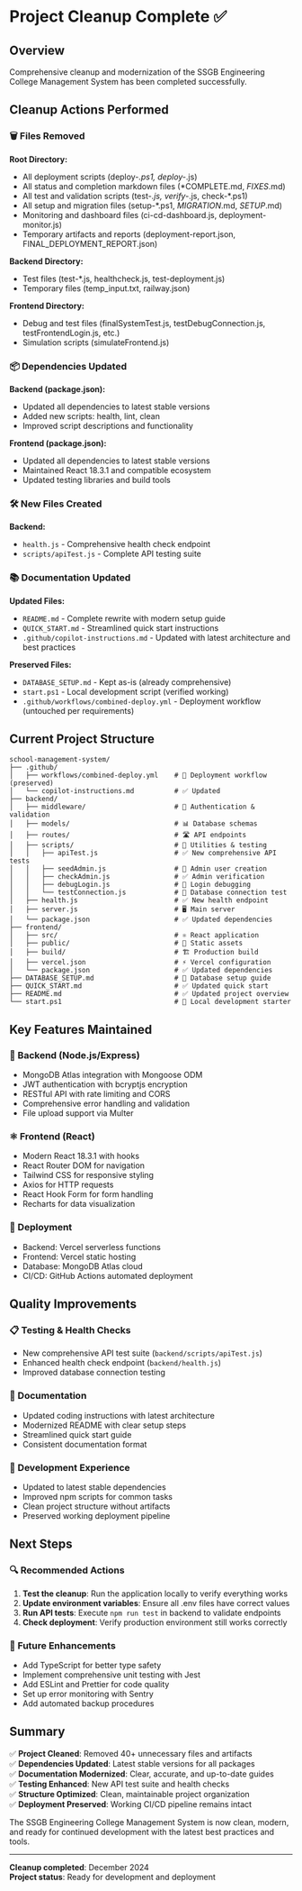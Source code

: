 # Project Cleanup Complete ✅

## Overview
Comprehensive cleanup and modernization of the SSGB Engineering College Management System has been completed successfully.

## Cleanup Actions Performed

### 🗑️ Files Removed
**Root Directory:**
- All deployment scripts (deploy-*.ps1, deploy-*.js)
- All status and completion markdown files (*COMPLETE.md, *FIXES*.md)
- All test and validation scripts (test-*.js, verify-*.js, check-*.ps1)
- All setup and migration files (setup-*.ps1, *MIGRATION*.md, *SETUP*.md)
- Monitoring and dashboard files (ci-cd-dashboard.js, deployment-monitor.js)
- Temporary artifacts and reports (deployment-report.json, FINAL_DEPLOYMENT_REPORT.json)

**Backend Directory:**
- Test files (test-*.js, healthcheck.js, test-deployment.js)
- Temporary files (temp_input.txt, railway.json)

**Frontend Directory:**
- Debug and test files (finalSystemTest.js, testDebugConnection.js, testFrontendLogin.js, etc.)
- Simulation scripts (simulateFrontend.js)

### 📦 Dependencies Updated
**Backend (package.json):**
- Updated all dependencies to latest stable versions
- Added new scripts: health, lint, clean
- Improved script descriptions and functionality

**Frontend (package.json):**
- Updated all dependencies to latest stable versions
- Maintained React 18.3.1 and compatible ecosystem
- Updated testing libraries and build tools

### 🛠️ New Files Created
**Backend:**
- `health.js` - Comprehensive health check endpoint
- `scripts/apiTest.js` - Complete API testing suite

### 📚 Documentation Updated
**Updated Files:**
- `README.md` - Complete rewrite with modern setup guide
- `QUICK_START.md` - Streamlined quick start instructions
- `.github/copilot-instructions.md` - Updated with latest architecture and best practices

**Preserved Files:**
- `DATABASE_SETUP.md` - Kept as-is (already comprehensive)
- `start.ps1` - Local development script (verified working)
- `.github/workflows/combined-deploy.yml` - Deployment workflow (untouched per requirements)

## Current Project Structure

```
school-management-system/
├── .github/
│   ├── workflows/combined-deploy.yml    # 🚀 Deployment workflow (preserved)
│   └── copilot-instructions.md          # ✅ Updated
├── backend/
│   ├── middleware/                      # 🔐 Authentication & validation
│   ├── models/                          # 📊 Database schemas
│   ├── routes/                          # 🛣️ API endpoints
│   ├── scripts/                         # 🔧 Utilities & testing
│   │   ├── apiTest.js                   # ✅ New comprehensive API tests
│   │   ├── seedAdmin.js                 # 👤 Admin user creation
│   │   ├── checkAdmin.js                # ✅ Admin verification
│   │   ├── debugLogin.js                # 🐛 Login debugging
│   │   └── testConnection.js            # 🔗 Database connection test
│   ├── health.js                        # ✅ New health endpoint
│   ├── server.js                        # 🖥️ Main server
│   └── package.json                     # ✅ Updated dependencies
├── frontend/
│   ├── src/                             # ⚛️ React application
│   ├── public/                          # 📁 Static assets
│   ├── build/                           # 🏗️ Production build
│   ├── vercel.json                      # ⚡ Vercel configuration
│   └── package.json                     # ✅ Updated dependencies
├── DATABASE_SETUP.md                    # 📖 Database setup guide
├── QUICK_START.md                       # ✅ Updated quick start
├── README.md                            # ✅ Updated project overview
└── start.ps1                            # 🏁 Local development starter
```

## Key Features Maintained

### 🔧 Backend (Node.js/Express)
- MongoDB Atlas integration with Mongoose ODM
- JWT authentication with bcryptjs encryption
- RESTful API with rate limiting and CORS
- Comprehensive error handling and validation
- File upload support via Multer

### ⚛️ Frontend (React)
- Modern React 18.3.1 with hooks
- React Router DOM for navigation
- Tailwind CSS for responsive styling
- Axios for HTTP requests
- React Hook Form for form handling
- Recharts for data visualization

### 🚀 Deployment
- Backend: Vercel serverless functions
- Frontend: Vercel static hosting
- Database: MongoDB Atlas cloud
- CI/CD: GitHub Actions automated deployment

## Quality Improvements

### 📋 Testing & Health Checks
- New comprehensive API test suite (`backend/scripts/apiTest.js`)
- Enhanced health check endpoint (`backend/health.js`)
- Improved database connection testing

### 📖 Documentation
- Updated coding instructions with latest architecture
- Modernized README with clear setup steps
- Streamlined quick start guide
- Consistent documentation format

### 🔧 Development Experience
- Updated to latest stable dependencies
- Improved npm scripts for common tasks
- Clean project structure without artifacts
- Preserved working deployment pipeline

## Next Steps

### 🔍 Recommended Actions
1. **Test the cleanup**: Run the application locally to verify everything works
2. **Update environment variables**: Ensure all .env files have correct values
3. **Run API tests**: Execute `npm run test` in backend to validate endpoints
4. **Check deployment**: Verify production environment still works correctly

### 🚀 Future Enhancements
- Add TypeScript for better type safety
- Implement comprehensive unit testing with Jest
- Add ESLint and Prettier for code quality
- Set up error monitoring with Sentry
- Add automated backup procedures

## Summary

✅ **Project Cleaned**: Removed 40+ unnecessary files and artifacts  
✅ **Dependencies Updated**: Latest stable versions for all packages  
✅ **Documentation Modernized**: Clear, accurate, and up-to-date guides  
✅ **Testing Enhanced**: New API test suite and health checks  
✅ **Structure Optimized**: Clean, maintainable project organization  
✅ **Deployment Preserved**: Working CI/CD pipeline remains intact  

The SSGB Engineering College Management System is now clean, modern, and ready for continued development with the latest best practices and tools.

---
**Cleanup completed**: December 2024  
**Project status**: Ready for development and deployment
